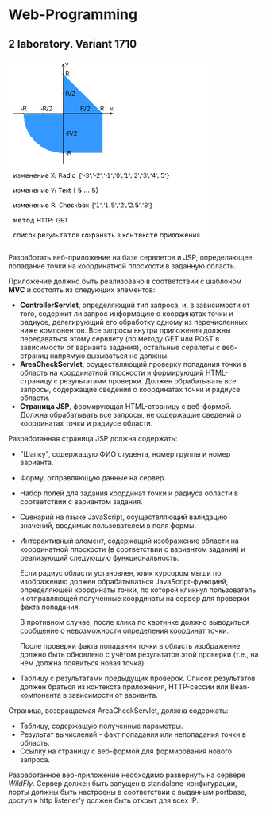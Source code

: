 # Web-Programming
## 2 laboratory. Variant 1710

![Task graph](WEB/2lab/static/variant-snapshot.png)

Разработать веб-приложение на базе сервлетов и JSP, определяющее попадание точки на координатной плоскости в заданную область.

Приложение должно быть реализовано в соответствии с шаблоном __MVC__ и состоять из следующих элементов:

* __ControllerServlet__, определяющий тип запроса, и, в зависимости от того, содержит ли запрос информацию о координатах точки и радиусе, делегирующий его обработку одному из перечисленных ниже компонентов. Все запросы внутри приложения должны передаваться этому сервлету (по методу GET или POST в зависимости от варианта задания), остальные сервлеты с веб-страниц напрямую вызываться не должны.
* __AreaCheckServlet__, осуществляющий проверку попадания точки в область на координатной плоскости и формирующий HTML-страницу с результатами проверки. Должен обрабатывать все запросы, содержащие сведения о координатах точки и радиусе области.
* __Страница JSP__, формирующая HTML-страницу с веб-формой. Должна обрабатывать все запросы, не содержащие сведений о координатах точки и радиусе области.

Разработанная страница JSP должна содержать:
    
* "Шапку", содержащую ФИО студента, номер группы и номер варианта.
* Форму, отправляющую данные на сервер.
* Набор полей для задания координат точки и радиуса области в соответствии с вариантом задания.
* Сценарий на языке JavaScript, осуществляющий валидацию значений, вводимых пользователем в поля формы.
* Интерактивный элемент, содержащий изображение области на координатной плоскости (в соответствии с вариантом задания) и реализующий следующую функциональность:

    Если радиус области установлен, клик курсором мыши по изображению должен обрабатываться JavaScript-функцией, определяющей координаты точки, по которой кликнул пользователь и отправляющей полученные координаты на сервер для проверки факта попадания.
   
    В противном случае, после клика по картинке должно выводиться сообщение о невозможности определения координат точки.

    После проверки факта попадания точки в область изображение должно быть обновлено с учётом результатов этой проверки (т.е., на нём должна появиться новая точка).

* Таблицу с результатами предыдущих проверок. Список результатов должен браться из контекста приложения, HTTP-сессии или Bean-компонента в зависимости от варианта.

Страница, возвращаемая AreaCheckServlet, должна содержать:
* Таблицу, содержащую полученные параметры.
* Результат вычислений - факт попадания или непопадания точки в область.
* Ссылку на страницу с веб-формой для формирования нового запроса.

Разработанное веб-приложение необходимо развернуть на сервере _WildFly_. Сервер должен быть запущен в standalone-конфигурации, порты должны быть настроены в соответствии с выданным portbase, доступ к http listener'у должен быть открыт для всех IP.